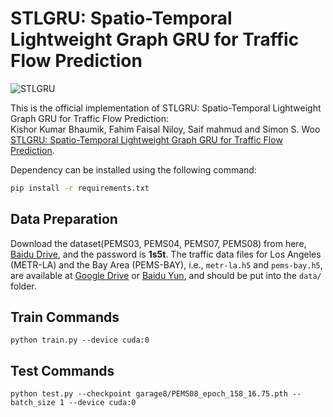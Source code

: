 # STLGRU: Spatio-Temporal Lightweight Graph GRU for Traffic Flow Prediction

![STLGRU](figures/archnew.png "Model Architecture")

This is the official implementation of STLGRU: Spatio-Temporal Lightweight Graph GRU for Traffic Flow Prediction: \
Kishor Kumar Bhaumik, Fahim Faisal Niloy, Saif mahmud and Simon S. Woo [STLGRU: Spatio-Temporal Lightweight Graph GRU for Traffic Flow Prediction](https://arxiv.org).

Dependency can be installed using the following command:
```bash
pip install -r requirements.txt
```


## Data Preparation
Download the dataset(PEMS03, PEMS04, PEMS07, PEMS08) from here, [Baidu Drive](https://pan.baidu.com/s/1pbRUmRg_Y69KRNEuKZParQ), and the password is <b>1s5t</b>.
The traffic data files for Los Angeles (METR-LA) and the Bay Area (PEMS-BAY), i.e., `metr-la.h5` and `pems-bay.h5`, are available at [Google Drive](https://drive.google.com/open?id=10FOTa6HXPqX8Pf5WRoRwcFnW9BrNZEIX) or [Baidu Yun](https://pan.baidu.com/s/14Yy9isAIZYdU__OYEQGa_g), and should be
put into the `data/` folder.

## Train Commands

```
python train.py --device cuda:0
```

## Test Commands

```
python test.py --checkpoint garage8/PEMS08_epoch_158_16.75.pth --batch_size 1 --device cuda:0
```
